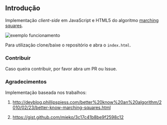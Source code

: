 ## Introdução

Implementação *client-side* em JavaScript e HTML5 do algoritmo [marching squares](https://en.wikipedia.org/wiki/Marching_squares).

![exemplo funcionamento](https://raw.githubusercontent.com/vschettino/marching-squares/master/relat%C3%B3rio/marching.png)

Para utilização clone/baixe o repositório e abra o ``index.html``.

### Contribuir
Caso queira contribuir, por favor abra um PR ou Issue.

### Agradecimentos

Implementação baseada nos trabalhos:

1. http://devblog.phillipspiess.com/better%20know%20an%20algorithm/2010/02/23/better-know-marching-squares.html

1. https://gist.github.com/mieko/3c17c41b8be9f2598c12

